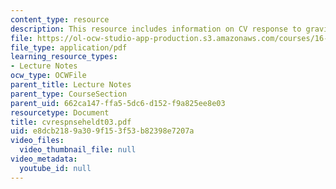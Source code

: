 ```yaml
---
content_type: resource
description: This resource includes information on CV response to gravitational stress.
file: https://ol-ocw-studio-app-production.s3.amazonaws.com/courses/16-423j-aerospace-biomedical-and-life-support-engineering-spring-2006/e8dcb2189a309f153f53b82398e7207a_cvrespnseheldt03.pdf
file_type: application/pdf
learning_resource_types:
- Lecture Notes
ocw_type: OCWFile
parent_title: Lecture Notes
parent_type: CourseSection
parent_uid: 662ca147-ffa5-5dc6-d152-f9a825ee8e03
resourcetype: Document
title: cvrespnseheldt03.pdf
uid: e8dcb218-9a30-9f15-3f53-b82398e7207a
video_files:
  video_thumbnail_file: null
video_metadata:
  youtube_id: null
---
```

